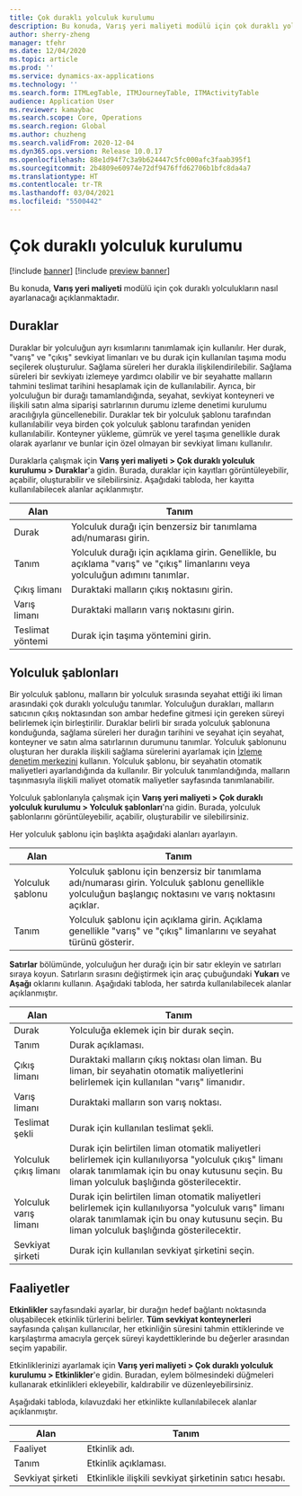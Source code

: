 ```yaml
---
title: Çok duraklı yolculuk kurulumu
description: Bu konuda, Varış yeri maliyeti modülü için çok duraklı yolculukların nasıl ayarlanacağı açıklanmaktadır.
author: sherry-zheng
manager: tfehr
ms.date: 12/04/2020
ms.topic: article
ms.prod: ''
ms.service: dynamics-ax-applications
ms.technology: ''
ms.search.form: ITMLegTable, ITMJourneyTable, ITMActivityTable
audience: Application User
ms.reviewer: kamaybac
ms.search.scope: Core, Operations
ms.search.region: Global
ms.author: chuzheng
ms.search.validFrom: 2020-12-04
ms.dyn365.ops.version: Release 10.0.17
ms.openlocfilehash: 88e1d94f7c3a9b624447c5fc000afc3faab395f1
ms.sourcegitcommit: 2b4809e60974e72df9476ffd62706b1bfc8da4a7
ms.translationtype: HT
ms.contentlocale: tr-TR
ms.lasthandoff: 03/04/2021
ms.locfileid: "5500442"
---
```

# <a name="multi-leg-journey-setup"></a>Çok duraklı yolculuk kurulumu

[!include [banner](../../includes/banner.md)]
[!include [preview banner](../includes/preview-banner.md)]

Bu konuda, **Varış yeri maliyeti** modülü için çok duraklı yolculukların nasıl ayarlanacağı açıklanmaktadır.

## <a name="legs"></a>Duraklar

Duraklar bir yolculuğun ayrı kısımlarını tanımlamak için kullanılır. Her durak, "varış" ve "çıkış" sevkiyat limanları ve bu durak için kullanılan taşıma modu seçilerek oluşturulur. Sağlama süreleri her durakla ilişkilendirilebilir. Sağlama süreleri bir sevkiyatı izlemeye yardımcı olabilir ve bir seyahatte malların tahmini teslimat tarihini hesaplamak için de kullanılabilir. Ayrıca, bir yolculuğun bir durağı tamamlandığında, seyahat, sevkiyat konteyneri ve ilişkili satın alma siparişi satırlarının durumu izleme denetimi kurulumu aracılığıyla güncellenebilir. Duraklar tek bir yolculuk şablonu tarafından kullanılabilir veya birden çok yolculuk şablonu tarafından yeniden kullanılabilir. Konteyner yükleme, gümrük ve yerel taşıma genellikle durak olarak ayarlanır ve bunlar için özel olmayan bir sevkiyat limanı kullanılır.

Duraklarla çalışmak için **Varış yeri maliyeti \> Çok duraklı yolculuk kurulumu \> Duraklar**'a gidin. Burada, duraklar için kayıtları görüntüleyebilir, açabilir, oluşturabilir ve silebilirsiniz. Aşağıdaki tabloda, her kayıtta kullanılabilecek alanlar açıklanmıştır.

| Alan | Tanım |
|---|---|
| Durak | Yolculuk durağı için benzersiz bir tanımlama adı/numarası girin. |
| Tanım | Yolculuk durağı için açıklama girin. Genellikle, bu açıklama "varış" ve "çıkış" limanlarını veya yolculuğun adımını tanımlar. |
| Çıkış limanı | Duraktaki malların çıkış noktasını girin. |
| Varış limanı | Duraktaki malların varış noktasını girin. |
| Teslimat yöntemi | Durak için taşıma yöntemini girin. |

## <a name="journey-templates"></a>Yolculuk şablonları

Bir yolculuk şablonu, malların bir yolculuk sırasında seyahat ettiği iki liman arasındaki çok duraklı yolculuğu tanımlar. Yolculuğun durakları, malların satıcının çıkış noktasından son ambar hedefine gitmesi için gereken süreyi belirlemek için birleştirilir. Duraklar belirli bir sırada yolculuk şablonuna konduğunda, sağlama süreleri her durağın tarihini ve seyahat için seyahat, konteyner ve satın alma satırlarının durumunu tanımlar. Yolculuk şablonunu oluşturan her durakla ilişkili sağlama sürelerini ayarlamak için [İzleme denetim merkezini](delivery-information-setup.md) kullanın. Yolculuk şablonu, bir seyahatin otomatik maliyetleri ayarlandığında da kullanılır. Bir yolculuk tanımlandığında, malların taşınmasıyla ilişkili maliyet otomatik maliyetler sayfasında tanımlanabilir.

Yolculuk şablonlarıyla çalışmak için **Varış yeri maliyeti \> Çok duraklı yolculuk kurulumu \> Yolculuk şablonları**'na gidin. Burada, yolculuk şablonlarını görüntüleyebilir, açabilir, oluşturabilir ve silebilirsiniz.

Her yolculuk şablonu için başlıkta aşağıdaki alanları ayarlayın.

| Alan | Tanım |
|---|---|
| Yolculuk şablonu | Yolculuk şablonu için benzersiz bir tanımlama adı/numarası girin. Yolculuk şablonu genellikle yolculuğun başlangıç noktasını ve varış noktasını açıklar. |
| Tanım | Yolculuk şablonu için açıklama girin. Açıklama genellikle "varış" ve "çıkış" limanlarını ve seyahat türünü gösterir. |

**Satırlar** bölümünde, yolculuğun her durağı için bir satır ekleyin ve satırları sıraya koyun. Satırların sırasını değiştirmek için araç çubuğundaki **Yukarı** ve **Aşağı** oklarını kullanın. Aşağıdaki tabloda, her satırda kullanılabilecek alanlar açıklanmıştır.

| Alan | Tanım |
|---|---|
| Durak | Yolculuğa eklemek için bir durak seçin. |
| Tanım | Durak açıklaması. |
| Çıkış limanı | Duraktaki malların çıkış noktası olan liman. Bu liman, bir seyahatin otomatik maliyetlerini belirlemek için kullanılan "varış" limanıdır. |
| Varış limanı | Duraktaki malların son varış noktası. |
| Teslimat şekli | Durak için kullanılan teslimat şekli. |
| Yolculuk çıkış limanı | Durak için belirtilen liman otomatik maliyetleri belirlemek için kullanılıyorsa "yolculuk çıkış" limanı olarak tanımlamak için bu onay kutusunu seçin. Bu liman yolculuk başlığında gösterilecektir. |
| Yolculuk varış limanı | Durak için belirtilen liman otomatik maliyetleri belirlemek için kullanılıyorsa "yolculuk varış" limanı olarak tanımlamak için bu onay kutusunu seçin. Bu liman yolculuk başlığında gösterilecektir. |
| Sevkiyat şirketi | Durak için kullanılan sevkiyat şirketini seçin. |

## <a name="activities"></a>Faaliyetler

**Etkinlikler** sayfasındaki ayarlar, bir durağın hedef bağlantı noktasında oluşabilecek etkinlik türlerini belirler. **Tüm sevkiyat konteynerleri** sayfasında çalışan kullanıcılar, her etkinliğin süresini tahmin ettiklerinde ve karşılaştırma amacıyla gerçek süreyi kaydettiklerinde bu değerler arasından seçim yapabilir.

Etkinliklerinizi ayarlamak için **Varış yeri maliyeti \> Çok duraklı yolculuk kurulumu \> Etkinlikler**'e gidin. Buradan, eylem bölmesindeki düğmeleri kullanarak etkinlikleri ekleyebilir, kaldırabilir ve düzenleyebilirsiniz.

Aşağıdaki tabloda, kılavuzdaki her etkinlikte kullanılabilecek alanlar açıklanmıştır.

| Alan | Tanım |
|---|---|
| Faaliyet | Etkinlik adı. |
| Tanım | Etkinlik açıklaması. |
| Sevkiyat şirketi | Etkinlikle ilişkili sevkiyat şirketinin satıcı hesabı. |
